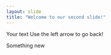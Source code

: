```yaml
---
layout: slide
title: "Welcome to our second slide!"
---
```

Your text
Use the left arrow to go back!

Something new
